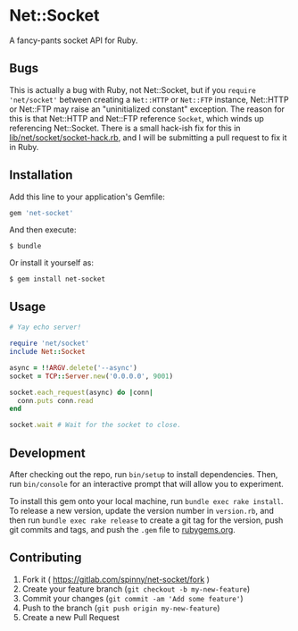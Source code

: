 # Net::Socket

A fancy-pants socket API for Ruby.

## Bugs

This is actually a bug with Ruby, not Net::Socket, but if you `require 'net/socket'` between creating a `Net::HTTP` or `Net::FTP` instance, Net::HTTP or Net::FTP may raise an "uninitialized constant" exception. The reason for this is that Net::HTTP and Net::FTP reference `Socket`, which winds up referencing Net::Socket. There is a small hack-ish fix for this in [lib/net/socket/socket-hack.rb](https://gitlab.com/spinny/net-socket/blob/main/lib/net/socket/socket-hack.rb), and I will be submitting a pull request to fix it in Ruby.

## Installation

Add this line to your application's Gemfile:

```ruby
gem 'net-socket'
```

And then execute:

    $ bundle

Or install it yourself as:

    $ gem install net-socket

## Usage

```ruby
# Yay echo server!

require 'net/socket'
include Net::Socket

async = !!ARGV.delete('--async')
socket = TCP::Server.new('0.0.0.0', 9001)

socket.each_request(async) do |conn|
  conn.puts conn.read
end

socket.wait # Wait for the socket to close.
```

## Development

After checking out the repo, run `bin/setup` to install dependencies. Then, run `bin/console` for an interactive prompt that will allow you to experiment.

To install this gem onto your local machine, run `bundle exec rake install`. To release a new version, update the version number in `version.rb`, and then run `bundle exec rake release` to create a git tag for the version, push git commits and tags, and push the `.gem` file to [rubygems.org](https://rubygems.org).

## Contributing

1. Fork it ( https://gitlab.com/spinny/net-socket/fork )
2. Create your feature branch (`git checkout -b my-new-feature`)
3. Commit your changes (`git commit -am 'Add some feature'`)
4. Push to the branch (`git push origin my-new-feature`)
5. Create a new Pull Request

